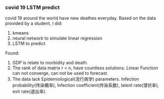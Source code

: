 ### covid 19 LSTM predict

covid 19 around the world have new deathes everyday.
Based on the data provided by a student, I did:

 1. kmeans
 2. neural network to simulate linear regression
 3. LSTM to predict

Found:

 1. GDP is relate to morbidity and death.
 2. The rank of data matrix r < n, have countless solutions. Linear Function can not converge, can not be used to forecast.
 3. The data lack Epidemiological(流行病学) parameters. Infection probability(传染概率), Infection coefficient(传染系数), latent rate(潜伏率), exit rate(退出率).

